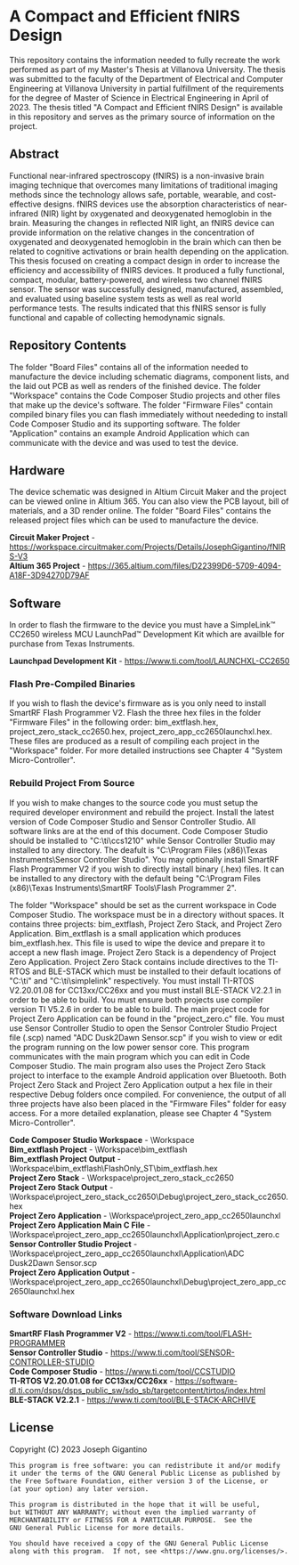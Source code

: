 # A Compact and Efficient fNIRS Design

This repository contains the information needed to fully recreate the work performed as part of my Master's Thesis at Villanova University. The thesis was submitted to the faculty of the Department of Electrical and Computer Engineering at Villanova University in partial fulfillment of the requirements for the degree of Master of Science in Electrical Engineering in April of 2023. The thesis titled "A Compact and Efficient fNIRS Design" is available in this repository and serves as the primary source of information on the project.

## Abstract

Functional near-infrared spectroscopy (fNIRS) is a non-invasive brain imaging technique that overcomes many limitations of traditional imaging methods since the technology allows safe, portable, wearable, and cost-effective designs. fNIRS devices use the absorption characteristics of near-infrared (NIR) light by oxygenated and deoxygenated hemoglobin in the brain. Measuring the changes in reflected NIR light, an fNIRS device can provide information on the relative changes in the concentration of oxygenated and deoxygenated hemoglobin in the brain which can then be related to cognitive activations or brain health depending on the application. This thesis focused on creating a compact design in order to increase the efficiency and accessibility of fNIRS devices. It produced a fully functional, compact, modular, battery-powered, and wireless two channel fNIRS sensor. The sensor was successfully designed, manufactured, assembled, and evaluated using baseline system tests as well as real world performance tests. The results indicated that this fNIRS sensor is fully functional and capable of collecting hemodynamic signals.

## Repository Contents

The folder "Board Files" contains all of the information needed to manufacture the device including schematic diagrams, component lists, and the laid out PCB as well as renders of the finished device. The folder "Workspace" contains the Code Composer Studio projects and other files that make up the device's software. The folder "Firmware Files" contain compiled binary files you can flash immediately without neededing to install Code Composer Studio and its supporting software. The folder "Application" contains an example Android Application which can communicate with the device and was used to test the device.

## Hardware

The device schematic was designed in Altium Circuit Maker and the project can be viewed online in Altium 365. You can also view the PCB layout, bill of materials, and a 3D render online. The folder "Board Files" contains the released project files which can be used to manufacture the device.

**Circuit Maker Project** - https://workspace.circuitmaker.com/Projects/Details/JosephGigantino/fNIRS-V3 <br>
**Altium 365 Project** - https://365.altium.com/files/D22399D6-5709-4094-A18F-3D94270D79AF <br>

## Software

In order to flash the firmware to the device you must have a SimpleLink™ CC2650 wireless MCU LaunchPad™ Development Kit which are availble for purchase from Texas Instruments.

**Launchpad Development Kit** - https://www.ti.com/tool/LAUNCHXL-CC2650 <br>

### Flash Pre-Compiled Binaries

If you wish to flash the device's firmware as is you only need to install SmartRF Flash Programmer V2. Flash the three hex files in the folder "Firmware Files" in the following order: bim_extflash.hex, project_zero_stack_cc2650.hex, project_zero_app_cc2650launchxl.hex. These files are produced as a result of compiling each project in the "Workspace" folder. For more detailed instructions see Chapter 4 "System Micro-Controller".

### Rebuild Project From Source

If you wish to make changes to the source code you must setup the required developer environment and rebuild the project. Install the latest version of Code Composer Studio and Sensor Controller Studio. All software links are at the end of this document. Code Composer Studio should be installed to "C:\ti\ccs1210" while Sensor Controller Studio may installed to any directory. The deafult is "C:\Program Files (x86)\Texas Instruments\Sensor Controller Studio". You may optionally install SmartRF Flash Programmer V2 if you wish to directly install binary (.hex) files. It can be installed to any directory with the default being "C:\Program Files (x86)\Texas Instruments\SmartRF Tools\Flash Programmer 2". <br>

The folder "Workspace" should be set as the current workspace in Code Composer Studio. The workspace must be in a directory without spaces. It contains three projects:  bim_extflash, Project Zero Stack, and Project Zero Application. Bim_extflash is a small application which produces bim_extflash.hex. This file is used to wipe the device and prepare it to accept a new flash image. Project Zero Stack is a dependency of Project Zero Application. Project Zero Stack contains include directives to the TI-RTOS and BLE-STACK which must be installed to their default locations of "C:\ti" and "C:\ti\simplelink" respectively. You must install TI-RTOS V2.20.01.08 for CC13xx/CC26xx and you must install BLE-STACK V2.2.1 in order to be able to build. You must ensure both projects use compiler version TI V5.2.6 in order to be able to build. The main project code for Project Zero Application can be found in the "project_zero.c" file. You must use Sensor Controller Studio to open the Sensor Controler Studio Project file (.scp) named "ADC Dusk2Dawn Sensor.scp" if you wish to view or edit the program running on the low power sensor core. This program communicates with the main program which you can edit in Code Composer Studio. The main program also uses the Project Zero Stack project to interface to the example Android application over Bluetooth. Both Project Zero Stack and Project Zero Application output a hex file in their respective Debug folders once compiled.  For convenience, the output of all three projects have also been placed in the "Firmware Files" folder for easy access. For a more detailed explanation, please see Chapter 4 "System Micro-Controller".

**Code Composer Studio Workspace** - \Workspace <br>
**Bim_extflash Project** - \Workspace\bim_extflash <br>
**Bim_extflash Project Output** - \Workspace\bim_extflash\FlashOnly_ST\bim_extflash.hex <br>
**Project Zero Stack** - \Workspace\project_zero_stack_cc2650 <br>
**Project Zero Stack Output** - \Workspace\project_zero_stack_cc2650\Debug\project_zero_stack_cc2650.hex <br>
**Project Zero Application** - \Workspace\project_zero_app_cc2650launchxl <br>
**Project Zero Application  Main C File** - \Workspace\project_zero_app_cc2650launchxl\Application\project_zero.c <br>
**Sensor Controller Studio Project** - \Workspace\project_zero_app_cc2650launchxl\Application\ADC Dusk2Dawn Sensor.scp <br>
**Project Zero Application Output** - \Workspace\project_zero_app_cc2650launchxl\Debug\project_zero_app_cc2650launchxl.hex <br>

### Software Download Links

**SmartRF Flash Programmer V2** - https://www.ti.com/tool/FLASH-PROGRAMMER <br>
**Sensor Controller Studio** - https://www.ti.com/tool/SENSOR-CONTROLLER-STUDIO <br>
**Code Composer Studio** - https://www.ti.com/tool/CCSTUDIO <br>
**TI-RTOS V2.20.01.08 for CC13xx/CC26xx** - https://software-dl.ti.com/dsps/dsps_public_sw/sdo_sb/targetcontent/tirtos/index.html <br>
**BLE-STACK V2.2.1** - https://www.ti.com/tool/BLE-STACK-ARCHIVE <br>

## License

Copyright (C) 2023 Joseph Gigantino

    This program is free software: you can redistribute it and/or modify
    it under the terms of the GNU General Public License as published by
    the Free Software Foundation, either version 3 of the License, or
    (at your option) any later version.

    This program is distributed in the hope that it will be useful,
    but WITHOUT ANY WARRANTY; without even the implied warranty of
    MERCHANTABILITY or FITNESS FOR A PARTICULAR PURPOSE.  See the
    GNU General Public License for more details.

    You should have received a copy of the GNU General Public License
    along with this program.  If not, see <https://www.gnu.org/licenses/>.
